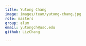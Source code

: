 ```yaml
---
title: Yutong Chang
image: images/team/yutong-chang.jpg
role: masters
group: alum
email: yutongch@usc.edu
github: LizChang

---
```


